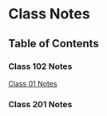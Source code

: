 # Class Notes

## Table of Contents
### Class 102 Notes
[Class 01 Notes](./Class%20102/class01.md)


### Class 201 Notes
